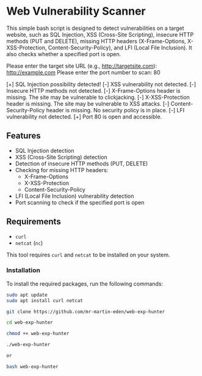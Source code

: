 # Web Vulnerability Scanner

This simple bash script is designed to detect vulnerabilities on a target website, such as SQL Injection, XSS (Cross-Site Scripting), insecure HTTP methods (PUT and DELETE), missing HTTP headers (X-Frame-Options, X-XSS-Protection, Content-Security-Policy), and LFI (Local File Inclusion). It also checks whether a specified port is open.

Please enter the target site URL (e.g., http://targetsite.com): http://example.com
Please enter the port number to scan: 80

[+] SQL Injection possibility detected!
[-] XSS vulnerability not detected.
[-] Insecure HTTP methods not detected.
[-] X-Frame-Options header is missing. The site may be vulnerable to clickjacking.
[-] X-XSS-Protection header is missing. The site may be vulnerable to XSS attacks.
[-] Content-Security-Policy header is missing. No security policy is in place.
[-] LFI vulnerability not detected.
[+] Port 80 is open and accessible.


## Features

- SQL Injection detection
- XSS (Cross-Site Scripting) detection
- Detection of insecure HTTP methods (PUT, DELETE)
- Checking for missing HTTP headers:
  - X-Frame-Options
  - X-XSS-Protection
  - Content-Security-Policy
- LFI (Local File Inclusion) vulnerability detection
- Port scanning to check if the specified port is open

## Requirements

- `curl`
- `netcat` (`nc`)

This tool requires `curl` and `netcat` to be installed on your system.

### Installation

To install the required packages, run the following commands:

```bash
sudo apt update
sudo apt install curl netcat
```

```bash
git clone https://github.com/mr-martin-eden/web-exp-hunter
```

```bash
cd web-exp-hunter
```

```bash
chmod +× web-exp-hunter
```

```bash
./web-exp-hunter

or

bash web-exp-hunter
```
